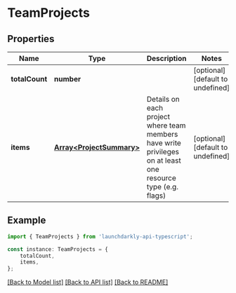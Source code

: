 # TeamProjects


## Properties

Name | Type | Description | Notes
------------ | ------------- | ------------- | -------------
**totalCount** | **number** |  | [optional] [default to undefined]
**items** | [**Array&lt;ProjectSummary&gt;**](ProjectSummary.md) | Details on each project where team members have write privileges on at least one resource type (e.g. flags) | [optional] [default to undefined]

## Example

```typescript
import { TeamProjects } from 'launchdarkly-api-typescript';

const instance: TeamProjects = {
    totalCount,
    items,
};
```

[[Back to Model list]](../README.md#documentation-for-models) [[Back to API list]](../README.md#documentation-for-api-endpoints) [[Back to README]](../README.md)
